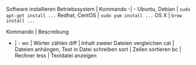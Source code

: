 Software installieren
Betriebssystem | Kommando
-| -
Ubuntu, Debian | `sudo apt-get install ...`
Redhat, CentOS | `sudo yum install ...`
OS X | `brew install ...`

Kommando | Bescreibung
- | -
wc | Wörter zählen
diff | Inhalt zweier Dateien vergleichen
cat | Dateien anhängen, Text in Datei schreiben
sort | Zeilen sortieren
bc | Rechner
less | Textdatei anzeigen